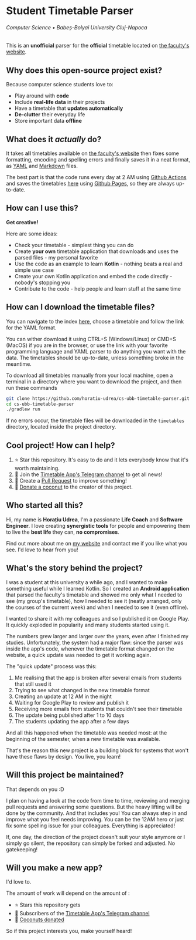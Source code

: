 # Student Timetable Parser
###### Computer Science • Babeș-Bolyai University Cluj-Napoca

This is an **unofficial** parser for the **official** timetable located on [the faculty's website](https://www.cs.ubbcluj.ro/).

## Why does this open-source project exist?
Because computer science students love to:
- Play around with **code**
- Include **real-life data** in their projects
- Have a timetable that **updates automatically**
- **De-clutter** their everyday life
- Store important data **offline**

## What does it _actually_ do?
It takes **all** timetables available on [the faculty's website](https://www.cs.ubbcluj.ro/) then fixes some formatting, encoding and spelling errors 
and finally saves it in a neat format, as [YAML](https://en.wikipedia.org/wiki/YAML) and [Markdown](https://en.wikipedia.org/wiki/Markdown) files.  

The best part is that the code runs every day at 2 AM using [Github Actions](https://github.com/features/actions) and saves 
the timetables [here](https://horatiu-udrea.github.io/cs-ubb-timetable-parser/) using [Github Pages](https://pages.github.com/), so they are always up-to-date.

## How can I use this?
**Get creative!**  

Here are some ideas:
- Check your timetable - simplest thing you can do
- Create **your own** timetable application that downloads and uses the parsed files - my personal favorite
- Use the code as an example to learn **Kotlin** - nothing beats a real and simple use case
- Create your own Kotlin application and embed the code directly - nobody's stopping you
- Contribute to the code - help people and learn stuff at the same time

## How can I download the timetable files?
You can navigate to the index [here](https://horatiu-udrea.github.io/cs-ubb-timetable-parser/), choose a timetable and follow the link for the YAML format. 

You can wither download it using CTRL+S (Windows/Linux) or CMD+S (MacOS) if you are in the browser, or use the link with your favorite programming language and YAML parser to do anything you want with the data. 
The timetables should be up-to-date, unless something broke in the meantime.

To download all timetables manually from your local machine, open a terminal in a directory where you want to download the project, and then run these commands
```bash
git clone https://github.com/horatiu-udrea/cs-ubb-timetable-parser.git
cd cs-ubb-timetable-parser
./gradlew run
```
If no errors occur, the timetable files will be downloaded in the `timetables` directory, located inside the project directory.

## Cool project! How can I help?
1. ⭐ Star this repository. It's easy to do and it lets everybody know that it's worth maintaining.
2. 💬 Join the [Timetable App's Telegram channel](https://t.me/+yddqH8xAGkIyZGI8) to get all news!
3. 🔀 Create a [Pull Request](https://docs.github.com/en/pull-requests/collaborating-with-pull-requests/proposing-changes-to-your-work-with-pull-requests/creating-a-pull-request) to improve something!
4. 🥥 [Donate a coconut](https://www.buymeacoffee.com/horatiu.udrea) to the creator of this project.

## Who started all this?
Hi, my name is **Horațiu Udrea**, I'm a passionate **Life Coach** and **Software Engineer**. I love creating **synergistic tools** for people and empowering them to live the **best life** they can, **no compromises**.

Find out more about me on [my website](https://horatiu-udrea.ro) and contact me if you like what you see. I'd love to hear from you!

## What's the story behind the project?
I was a student at this university a while ago, and I wanted to make something useful while I learned Kotlin. 
So I created an **Android application** that parsed the faculty's timetable and showed me only what I needed to see (my group's timetable), how I needed to see it (neatly arranged, only the courses of the current week) 
and when I needed to see it (even offline). 

I wanted to share it with my colleagues and so I published it on Google Play. It quickly exploded in popularity and many students started using it. 

The numbers grew larger and larger over the years, even after I finished my studies.
Unfortunately, the system had a major flaw: since the parser was inside the app's code, whenever the timetable format changed on the website, a quick update was needed to get it working again. 

The "quick update" process was this:
1. Me realising that the app is broken after several emails from students that still used it
2. Trying to see what changed in the new timetable format
3. Creating an update at 12 AM in the night
4. Waiting for Google Play to review and publish it
5. Receiving more emails from students that couldn't see their timetable
6. The update being published after 1 to 10 days
7. The students updating the app after a few days

And all this happened when the timetable was needed most: at the beginning of the semester, when a new timetable was available. 

That's the reason this new project is a building block for systems that won't have these flaws by design. You live, you learn!

## Will this project be maintained?
That depends on you :D

I plan on having a look at the code from time to time, reviewing and merging pull requests and answering some questions. But the heavy lifting will be done by the community. 
And that includes you! You can always step in and improve what you feel needs improving. You can be the 12AM hero or just fix some spelling issue for your colleagues. Everything is appreciated!

If, one day, the direction of the project doesn't suit your style anymore or I simply go silent, the repository can simply be forked and adjusted. No gatekeeping!

## Will you make a new app?
I'd love to. 

The amount of work will depend on the amount of :
- ⭐ Stars this repository gets
- 💬 Subscribers of the [Timetable App's Telegram channel](https://t.me/+yddqH8xAGkIyZGI8)
- 🥥 [Coconuts donated](https://www.buymeacoffee.com/horatiu.udrea)
  
So if this project interests you, make yourself heard!
